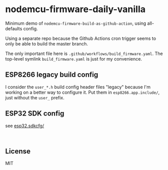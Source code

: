 ﻿
<!--#echo json="package.json" key="name" underline="=" -->
nodemcu-firmware-daily-vanilla
==============================
<!--/#echo -->

<!--#echo json="package.json" key="description" -->
Minimum demo of `nodemcu-firmware-build-as-github-action`, using all-defaults
config.
<!--/#echo -->

Using a separate repo because the Github Actions cron trigger
seems to only be able to build the master branch.

The only important file here is `.github/workflows/build_firmware.yaml`.
The top-level symlink `build_firmware.yaml` is just for my convenience.




ESP8266 legacy build config
---------------------------

I consider the `user_*.h` build config header files "legacy" because
I'm working on a better way to configure it.
Put them in `esp8266.app.include/`, just without the `user_` prefix.


ESP32 SDK config
----------------

see [esp32.sdkcfg/](esp32.sdkcfg/)





&nbsp;

  [baga]: https://github.com/mk-pmb/nodemcu-firmware-build-as-github-action



License
-------
<!--#echo json="package.json" key=".license" -->
MIT
<!--/#echo -->
